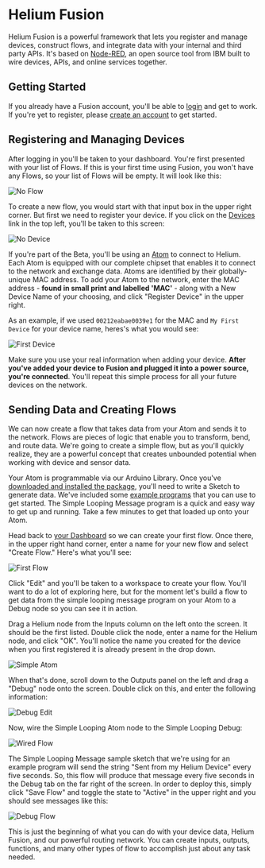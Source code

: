 # Helium Fusion

Helium Fusion is a powerful framework that lets you register and manage devices, construct flows, and integrate data with your internal and third party APIs. It's based on [Node-RED](http://nodered.org/), an open source tool from IBM built to wire devices, APIs, and online services together.


## Getting Started 

If you already have a Fusion account, you'll be able to [login](https://fusion.helium.io/) and get to work. If you're yet to register, please [create an account](https://fusion.helium.io/register) to get started. 	


## Registering and Managing Devices

After logging in you'll be taken to your dashboard. You're first presented with your list of Flows. If this is your first time using Fusion, you won't have any Flows, so your list of Flows will be empty. It will look like this:


![No Flow](https://www.helium.co/docs/img/blank-dashboard.png)

To create a new flow, you would start with that input box in the upper right corner. But first we need to register your device. If you click on the [Devices](https://fusion.helium.io/devices) link in the top left, you'll be taken to this screen:

![No Device](https://www.helium.co/docs/img/fusion-no-devices.png)

If you're part of the Beta, you'll be using an [Atom](/shields-and-modules/atom-beta-shield/) to connect to Helium. Each Atom is equipped with our complete chipset that enables it to connect to the network and exchange data. Atoms are identified by their globally-unique MAC address. To add your Atom to the network, enter the MAC address - **found in small print and labelled 'MAC'** -  along with a New Device Name of your choosing, and click "Register Device" in the upper right. 

As an example, if we used `00212eabae0039e1` for the MAC and `My First Device` for your device name, heres's what you would see:

![First Device](https://www.helium.co/docs/img/first-device.png)

Make sure you use your real information when adding your device. **After you've added your device to Fusion and plugged it into a power source, you're connected**. You'll repeat this simple process for all your future devices on the network. 



## Sending Data and Creating Flows 


We can now create a flow that takes data from your Atom and sends it to the network. Flows are pieces of logic that enable you to transform, bend, and route data. We're going to create a simple flow, but as you'll quickly realize, they are a powerful concept that creates unbounded potential when working with device and sensor data. 

Your Atom is programmable via our Arduino Library. Once you've [downloaded and installed the package](/docs/libraries/arduino/#download-and-installation), you'll need to write a Sketch to generate data. We've included some [example programs](/docs/libraries/arduino/#example-programs) that you can use to get started. The Simple Looping Message program is a quick and easy way to get up and running. Take a few minutes to get that loaded up onto your Atom. 

Head back to [your Dashboard](https://fusion.helium.io/flows) so we can create your first flow. Once there, in the upper right hand corner, enter a name for your new flow and select "Create Flow." Here's what you'll see:

![First Flow](https://www.helium.co/docs/img/simple-flow.png)


Click "Edit" and you'll be taken to a workspace to create your flow. You'll want to do a lot of exploring here, but for the moment let's build a flow to get data from the simple looping message program on your Atom to a Debug node so you can see it in action. 

Drag a Helium node from the Inputs column on the left onto the screen. It should be the first listed. Double click the node, enter a name for the Helium node, and click "OK". You'll notice the name you created for the device when you first registered it is already present in the drop down. 

![Simple Atom](https://www.helium.co/docs/img/simple-atom.png)


When that's done, scroll down to the Outputs panel on the left and drag a "Debug" node onto the screen. Double click on this, and enter the following information:

![Debug Edit](https://www.helium.co/docs/img/debug-edit.png)


Now, wire the Simple Looping Atom node to the Simple Looping Debug: 

![Wired Flow](https://www.helium.co/docs/img/flow-wired.png)

The Simple Looping Message sample sketch that we're using for an example program will send the string "Sent from my Helium Device" every five seconds. So, this flow will produce that message every five seconds in the Debug tab on the far right of the screen. In order to deploy this, simply click "Save Flow" and toggle the state to "Active" in the upper right and you should see messages like this:

![Debug Flow](https://www.helium.co/docs/img/running-debug.png)


This is just the beginning of what you can do with your device data, Helium Fusion, and our powerful routing network. You can create inputs, outputs, functions, and many other types of flow to accomplish just about any task needed. 




